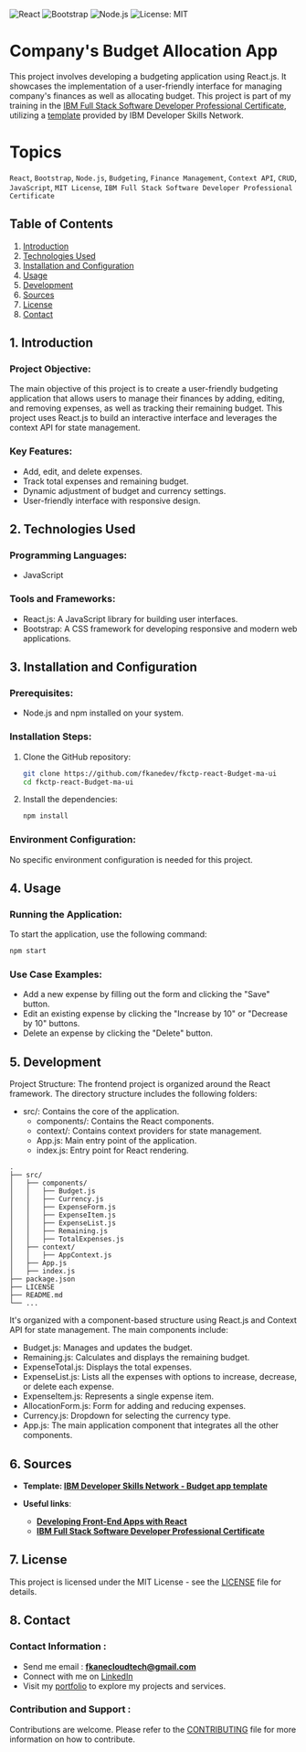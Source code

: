 ![React](https://img.shields.io/badge/React-v17.0.2-blue.svg)
![Bootstrap](https://img.shields.io/badge/Bootstrap-v5.2.2-purple.svg)
![Node.js](https://img.shields.io/badge/Node.js-v14.17.0-green.svg)
![License: MIT](https://img.shields.io/badge/License-MIT-yellow.svg)

# Company's Budget Allocation App

This project involves developing a budgeting application using React.js. It showcases the implementation of a user-friendly interface for managing company's finances as well as allocating budget. This project is part of my training in the [IBM Full Stack Software Developer Professional Certificate](https://www.coursera.org/professional-certificates/ibm-full-stack-cloud-developer), utilizing a [template](https://github.com/ibm-developer-skills-network/ejtos-react_budget_app) provided by IBM Developer Skills Network.

# Topics

`React`, `Bootstrap`, `Node.js`, `Budgeting`, `Finance Management`, `Context API`, `CRUD`, `JavaScript`, `MIT License`, `IBM Full Stack Software Developer Professional Certificate`

## Table of Contents
1. [Introduction](#introduction)
2. [Technologies Used](#technologies-used)
3. [Installation and Configuration](#installation-and-configuration)
4. [Usage](#usage)
5. [Development](#development)
6. [Sources](#sources)
7. [License](#license)
8. [Contact](#contact)

## 1. Introduction <a name="introduction"></a>

### Project Objective:
The main objective of this project is to create a user-friendly budgeting application that allows users to manage their finances by adding, editing, and removing expenses, as well as tracking their remaining budget. This project uses React.js to build an interactive interface and leverages the context API for state management.

### Key Features:
- Add, edit, and delete expenses.
- Track total expenses and remaining budget.
- Dynamic adjustment of budget and currency settings.
- User-friendly interface with responsive design.

## 2. Technologies Used <a name="technologies-used"></a>

### Programming Languages:
- JavaScript

### Tools and Frameworks:
- React.js: A JavaScript library for building user interfaces.
- Bootstrap: A CSS framework for developing responsive and modern web applications.

## 3. Installation and Configuration <a name="installation-and-configuration"></a>

### Prerequisites:
- Node.js and npm installed on your system.

### Installation Steps:
1. Clone the GitHub repository:
    ```bash
    git clone https://github.com/fkanedev/fkctp-react-Budget-ma-ui
    cd fkctp-react-Budget-ma-ui
    ```
2. Install the dependencies:
    ```bash
    npm install
    ```

### Environment Configuration:
No specific environment configuration is needed for this project.

## 4. Usage <a name="usage"></a>

### Running the Application:
To start the application, use the following command:
```bash
npm start
```
### Use Case Examples:
- Add a new expense by filling out the form and clicking the "Save" button.
- Edit an existing expense by clicking the "Increase by 10" or "Decrease by 10" buttons.
- Delete an expense by clicking the "Delete" button.

## 5. Development <a name="development"></a>
Project Structure:
The frontend project is organized around the React framework. The directory structure includes the following folders:

- src/: Contains the core of the application.
  - components/: Contains the React components.
  - context/: Contains context providers for state management.
  - App.js: Main entry point of the application.
  - index.js: Entry point for React rendering.

```plaintext
.
├── src/
│   ├── components/
│   │   ├── Budget.js
│   │   ├── Currency.js
│   │   ├── ExpenseForm.js
│   │   ├── ExpenseItem.js
│   │   ├── ExpenseList.js
│   │   ├── Remaining.js
│   │   ├── TotalExpenses.js
│   ├── context/
│   │   ├── AppContext.js
│   ├── App.js
│   ├── index.js
├── package.json
├── LICENSE
├── README.md
└── ...
```

It's organized with a component-based structure using React.js and Context API for state management. The main components include:

- Budget.js: Manages and updates the budget.
- Remaining.js: Calculates and displays the remaining budget.
- ExpenseTotal.js: Displays the total expenses.
- ExpenseList.js: Lists all the expenses with options to increase, decrease, or delete each expense.
- ExpenseItem.js: Represents a single expense item.
- AllocationForm.js: Form for adding and reducing expenses.
- Currency.js: Dropdown for selecting the currency type.
- App.js: The main application component that integrates all the other components.

## 6. Sources <a name="sources"></a>

- **Template: [IBM Developer Skills Network - Budget app template](https://github.com/ibm-developer-skills-network/ejtos-react_budget_app)**

- **Useful links**:
  - **[Developing Front-End Apps with React](https://www.coursera.org/learn/developing-frontend-apps-with-react/home/week/1)**
  - **[IBM Full Stack Software Developer Professional Certificate](https://www.coursera.org/professional-certificates/ibm-full-stack-cloud-developer)**

## 7. License <a name="license"></a>

This project is licensed under the MIT License - see the [LICENSE](/LICENSE) file for details.

## 8. Contact <a name="contact"></a>

### Contact Information :

- Send me email : **fkanecloudtech@gmail.com**
- Connect with me on [LinkedIn](https://www.linkedin.com/in/your-profile/)
- Visit my [portfolio](https://yourname.github.io) to explore my projects and services.


### Contribution and Support :

Contributions are welcome. Please refer to the [CONTRIBUTING](/CONTRIBUTING) file for more information on how to contribute.
